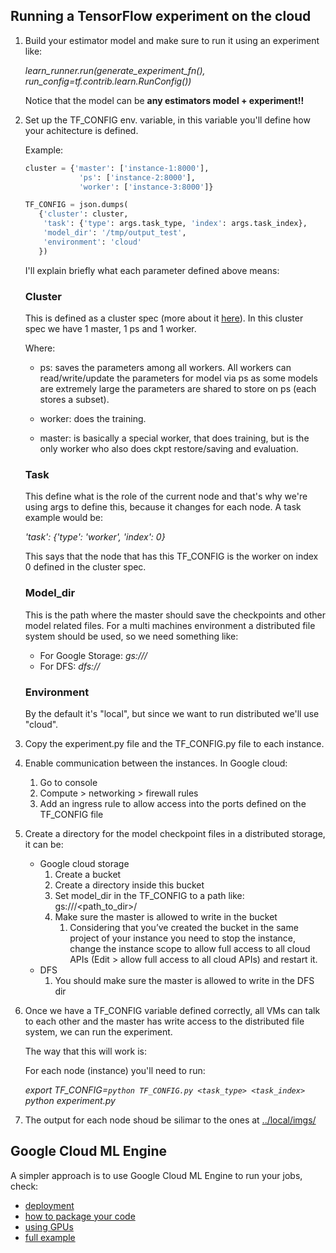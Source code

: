 ## Running a TensorFlow experiment on the cloud

1. Build your estimator model and make sure to run it using an
   experiment like:
   
   *learn_runner.run(generate_experiment_fn(), run_config=tf.contrib.learn.RunConfig())*

	Notice that the model can be **any estimators model + experiment!!**

2. Set up the TF_CONFIG env. variable, in this variable you'll define
   how your achitecture is defined.
   
   Example:

   ```python
   cluster = {'master': ['instance-1:8000'],
		       'ps': ['instance-2:8000'],
		       'worker': ['instance-3:8000']}

   TF_CONFIG = json.dumps(
	  {'cluster': cluster,
	   'task': {'type': args.task_type, 'index': args.task_index},
	   'model_dir': '/tmp/output_test',
	   'environment': 'cloud'
	  })
   ```

   I'll explain briefly what each parameter defined above means:

   ### Cluster
   
   This is defined as a cluster spec (more about it [here](https://www.tensorflow.org/deploy/distributed)).
   In this cluster spec we have 1 master, 1 ps and 1 worker.
   
   Where:
   
	* ps: saves the parameters among all workers.
	All workers can read/write/update the parameters for model via ps
	as some models are extremely large the parameters are shared to
	store on ps (each stores a subset).
	
	* worker: does the training.
	
	* master: is basically a special worker, that does training, but
	is the only worker who also does ckpt restore/saving and evaluation.
   
   ### Task
   
   This define what is the role of the current node and
   that's why we're using args to define this, because it changes
   for each node. A task example would be: 
   
   *'task': {'type': 'worker', 'index': 0}*
   
   This says that the node that has this TF_CONFIG is the worker on
   index 0 defined in the cluster spec.
   
   ### Model_dir
   
   This is the path where the master should save the checkpoints and
   other model related files. For a multi machines environment
   a distributed file system should be used, so we need
   something like:
   
   * For Google Storage: *gs://<bucket>/<path>*
   * For DFS: *dfs://<path>*
   
   ### Environment
   
   By the default it's "local", but since we want to run distributed
   we'll use "cloud".
 
3. Copy the experiment.py file and the TF_CONFIG.py file to each
   instance.

4. Enable communication between the instances. In Google cloud:
   
   1. Go to console  
   2. Compute > networking > firewall rules  
   3. Add an ingress rule to allow access into the ports
       defined on the TF_CONFIG file  

5. Create a directory for the model checkpoint files in a distributed
   storage, it can be:

   * Google cloud storage
      1. Create a bucket
      2. Create a directory inside this bucket
      3. Set model_dir in the TF_CONFIG to a path like: gs://<bucket>/<path_to_dir>/
      4. Make sure the master is allowed to write in the bucket
         1. Considering that you’ve created the bucket in the
            same project of your instance you need to stop the
            instance, change the instance scope to allow full
            access to all cloud APIs
            (Edit > allow full access to all cloud APIs) and restart it.
   * DFS
      1. You should make sure the master is allowed to write 
         in the DFS dir

3. Once we have a TF_CONFIG variable defined correctly, all VMs can
   talk to each other and the master has write access to the
   distributed file system, we can run the experiment.  
   
   The way that this will work is:
   
   For each node (instance) you'll need to run:
   
   *export TF_CONFIG=`python TF_CONFIG.py <task_type> <task_index>`*  
   *python experiment.py*
   
4. The output for each node shoud be silimar to the ones at [../local/imgs/](https://github.com/mari-linhares/tensorflow-workshop/tree/master/code_samples/distributed_tensorflow/local/imgs)

## Google Cloud ML Engine

A simpler approach is to use Google Cloud ML Engine to run your jobs, check:

* [deployment](https://cloud.google.com/ml-engine/docs/how-tos/training-jobs)
* [how to package your code](https://cloud.google.com/ml-engine/docs/how-tos/packaging-trainer)
* [using GPUs](https://cloud.google.com/ml-engine/docs/how-tos/using-gpus)
* [full example](https://github.com/GoogleCloudPlatform/cloudml-samples/tree/master/census)

